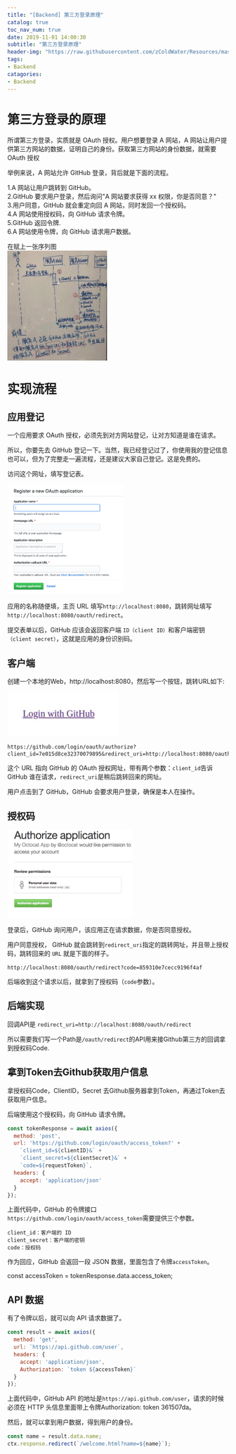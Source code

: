 ```yaml
---
title: "[Backend] 第三方登录原理"
catalog: true
toc_nav_num: true
date: 2019-11-01 14:00:30
subtitle: "第三方登录原理"
header-img: "https://raw.githubusercontent.com/zColdWater/Resources/master/Images/legend_cover.jpg"
tags:
- Backend
catagories:
- Backend
---
```

 
# 第三方登录的原理 

所谓第三方登录，实质就是 OAuth 授权。用户想要登录 A 网站，A 网站让用户提供第三方网站的数据，证明自己的身份。获取第三方网站的身份数据，就需要 OAuth 授权

举例来说，A 网站允许 GitHub 登录，背后就是下面的流程。

1.A 网站让用户跳转到 GitHub。  
2.GitHub 要求用户登录，然后询问"A 网站要求获得 xx 权限，你是否同意？"  
3.用户同意，GitHub 就会重定向回 A 网站，同时发回一个授权码。  
4.A 网站使用授权码，向 GitHub 请求令牌。  
5.GitHub 返回令牌.  
6.A 网站使用令牌，向 GitHub 请求用户数据。  

在赋上一张序列图  
<img src="https://raw.githubusercontent.com/zColdWater/Resources/master/Images/thirdlogin1.jpeg" height="250" />


# 实现流程

## 应用登记

一个应用要求 OAuth 授权，必须先到对方网站登记，让对方知道是谁在请求。

所以，你要先去 GitHub 登记一下。当然，我已经登记过了，你使用我的登记信息也可以，但为了完整走一遍流程，还是建议大家自己登记。这是免费的。

访问这个网址，填写登记表。

<img src="https://raw.githubusercontent.com/zColdWater/Resources/master/Images/thirdlogin2.png" height="250" />

应用的名称随便填，主页 URL 填写`http://localhost:8080`，跳转网址填写 `http://localhost:8080/oauth/redirect`。

提交表单以后，GitHub 应该会返回客户端 `ID（client ID）`和客户端密钥`（client secret）`，这就是应用的身份识别码。



## 客户端

创建一个本地的Web，http://localhost:8080，然后写一个按钮，跳转URL如下:  

<img src="https://raw.githubusercontent.com/zColdWater/Resources/master/Images/thirdlogin3.png" height="100" />

```
https://github.com/login/oauth/authorize?client_id=7e015d8ce32370079895&redirect_uri=http://localhost:8080/oauth/redirect
```


这个 URL 指向 GitHub 的 OAuth 授权网址，带有两个参数：`client_id`告诉 GitHub 谁在请求，`redirect_uri`是稍后跳转回来的网址。

用户点击到了 GitHub，GitHub 会要求用户登录，确保是本人在操作。


## 授权码

<img src="https://raw.githubusercontent.com/zColdWater/Resources/master/Images/thirdlogin4.png" height="200" />

登录后，GitHub 询问用户，该应用正在请求数据，你是否同意授权。

用户同意授权， GitHub 就会跳转到`redirect_uri`指定的跳转网址，并且带上授权码，跳转回来的 `URL` 就是下面的样子。

```
http://localhost:8080/oauth/redirect?code=859310e7cecc9196f4af
```

后端收到这个请求以后，就拿到了授权码（`code`参数）。


## 后端实现

回调API是 `redirect_uri=http://localhost:8080/oauth/redirect`   

所以需要我们写一个Path是`/oauth/redirect`的API用来接Github第三方的回调拿到授权码Code. 


## 拿到Token去Github获取用户信息

拿授权码Code，ClientID，Secret 去Github服务器拿到Token，再通过Token去获取用户信息。

后端使用这个授权码，向 GitHub 请求令牌。

```js
const tokenResponse = await axios({
  method: 'post',
  url: 'https://github.com/login/oauth/access_token?' +
    `client_id=${clientID}&` +
    `client_secret=${clientSecret}&` +
    `code=${requestToken}`,
  headers: {
    accept: 'application/json'
  }
});
```

上面代码中，GitHub 的令牌接口`https://github.com/login/oauth/access_token`需要提供三个参数。

```
client_id：客户端的 ID
client_secret：客户端的密钥
code：授权码
```

作为回应，GitHub 会返回一段 JSON 数据，里面包含了令牌`accessToken`。

const accessToken = tokenResponse.data.access_token;



## API 数据

有了令牌以后，就可以向 API 请求数据了。

```js
const result = await axios({
  method: 'get',
  url: `https://api.github.com/user`,
  headers: {
    accept: 'application/json',
    Authorization: `token ${accessToken}`
  }
});
```

上面代码中，GitHub API 的地址是`https://api.github.com/user`，请求的时候必须在 HTTP 头信息里面带上令牌Authorization: token 361507da。

然后，就可以拿到用户数据，得到用户的身份。

```js
const name = result.data.name;
ctx.response.redirect(`/welcome.html?name=${name}`);
```

